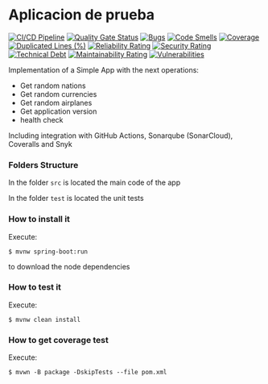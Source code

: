 # Aplicacion de prueba

[![CI/CD Pipeline](https://github.com/sebudea/labcicd/actions/workflows/build.yml/badge.svg)](https://github.com/sebudea/labcicd/actions/workflows/build.yml)
[![Quality Gate Status](https://sonarcloud.io/api/project_badges/measure?project=sebudea_labcicd&metric=alert_status)](https://sonarcloud.io/summary/new_code?id=sebudea_labcicd)
[![Bugs](https://sonarcloud.io/api/project_badges/measure?project=sebudea_labcicd&metric=bugs)](https://sonarcloud.io/summary/new_code?id=sebudea_labcicd)
[![Code Smells](https://sonarcloud.io/api/project_badges/measure?project=sebudea_labcicd&metric=code_smells)](https://sonarcloud.io/summary/new_code?id=sebudea_labcicd)
[![Coverage](https://sonarcloud.io/api/project_badges/measure?project=sebudea_labcicd&metric=coverage)](https://sonarcloud.io/summary/new_code?id=sebudea_labcicd)
[![Duplicated Lines (%)](https://sonarcloud.io/api/project_badges/measure?project=sebudea_labcicd&metric=duplicated_lines_density)](https://sonarcloud.io/summary/new_code?id=sebudea_labcicd)
[![Reliability Rating](https://sonarcloud.io/api/project_badges/measure?project=sebudea_labcicd&metric=reliability_rating)](https://sonarcloud.io/summary/new_code?id=sebudea_labcicd)
[![Security Rating](https://sonarcloud.io/api/project_badges/measure?project=sebudea_labcicd&metric=security_rating)](https://sonarcloud.io/summary/new_code?id=sebudea_labcicd)
[![Technical Debt](https://sonarcloud.io/api/project_badges/measure?project=sebudea_labcicd&metric=sqale_index)](https://sonarcloud.io/summary/new_code?id=sebudea_labcicd)
[![Maintainability Rating](https://sonarcloud.io/api/project_badges/measure?project=sebudea_labcicd&metric=sqale_rating)](https://sonarcloud.io/summary/new_code?id=sebudea_labcicd)
[![Vulnerabilities](https://sonarcloud.io/api/project_badges/measure?project=sebudea_labcicd&metric=vulnerabilities)](https://sonarcloud.io/summary/new_code?id=sebudea_labcicd)
 

Implementation of a Simple App with the next operations:

* Get random nations
* Get random currencies
* Get random airplanes
* Get application version
* health check

Including integration with GitHub Actions, Sonarqube (SonarCloud), Coveralls and Snyk

### Folders Structure

In the folder `src` is located the main code of the app

In the folder `test` is located the unit tests

### How to install it

Execute:

```shell
$ mvnw spring-boot:run
```
to download the node dependencies

### How to test it

Execute:

```shell
$ mvnw clean install
```

### How to get coverage test

Execute:

```shell
$ mvwn -B package -DskipTests --file pom.xml
```

